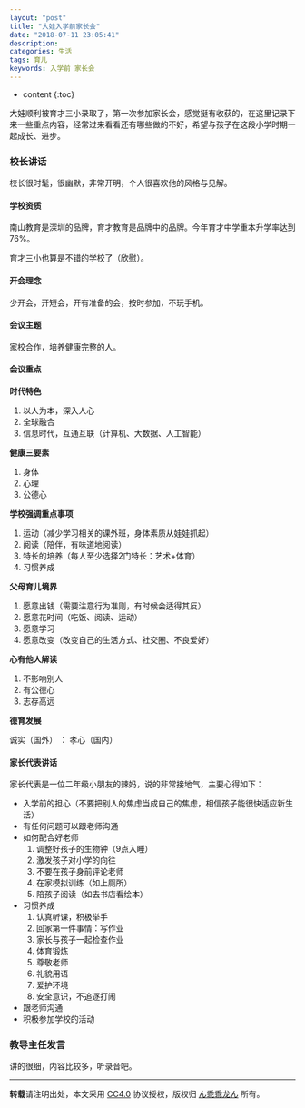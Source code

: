 ```yaml
---
layout: "post"
title: "大娃入学前家长会"
date: "2018-07-11 23:05:41"
description: 
categories: 生活
tags: 育儿
keywords: 入学前 家长会
---
```


* content
{:toc}

大娃顺利被育才三小录取了，第一次参加家长会，感觉挺有收获的，在这里记录下来一些重点内容，经常过来看看还有哪些做的不好，希望与孩子在这段小学时期一起成长、进步。




### 校长讲话

校长很时髦，很幽默，非常开明，个人很喜欢他的风格与见解。

#### 学校资质

南山教育是深圳的品牌，育才教育是品牌中的品牌。今年育才中学重本升学率达到76%。

育才三小也算是不错的学校了（欣慰）。

#### 开会理念

少开会，开短会，开有准备的会，按时参加，不玩手机。

#### 会议主题

家校合作，培养健康完整的人。

#### 会议重点

**时代特色**

1. 以人为本，深入人心
2. 全球融合
3. 信息时代，互通互联（计算机、大数据、人工智能）

**健康三要素**

1. 身体
2. 心理
3. 公德心

**学校强调重点事项**

1. 运动（减少学习相关的课外班，身体素质从娃娃抓起）
2. 阅读（陪伴，有味道地阅读）
3. 特长的培养（每人至少选择2门特长：艺术+体育）
4. 习惯养成

**父母育儿境界**

1. 愿意出钱（需要注意行为准则，有时候会适得其反）
2. 愿意花时间（吃饭、阅读、运动）
3. 愿意学习
4. 愿意改变（改变自己的生活方式、社交圈、不良爱好）

**心有他人解读**

1. 不影响别人
2. 有公德心
3. 志存高远

**德育发展**

诚实（国外） ： 孝心（国内）

#### 家长代表讲话

家长代表是一位二年级小朋友的辣妈，说的非常接地气，主要心得如下：

* 入学前的担心（不要把别人的焦虑当成自己的焦虑，相信孩子能很快适应新生活）
* 有任何问题可以跟老师沟通
* 如何配合好老师
  1. 调整好孩子的生物钟（9点入睡）
  2. 激发孩子对小学的向往
  3. 不要在孩子身前评论老师
  4. 在家模拟训练（如上厕所）
  5. 陪孩子阅读（如去书店看绘本）
* 习惯养成
  1. 认真听课，积极举手
  2. 回家第一件事情：写作业
  3. 家长与孩子一起检查作业
  4. 体育锻炼
  5. 尊敬老师
  6. 礼貌用语
  7. 爱护环境
  8. 安全意识，不追逐打闹
* 跟老师沟通
* 积极参加学校的活动

### 教导主任发言

讲的很细，内容比较多，听录音吧。

---

**转载**请注明出处，本文采用 [CC4.0](http://creativecommons.org/licenses/by-nc-nd/4.0/) 协议授权，版权归 [ん乖乖龙ん](https://bjddd192.github.io) 所有。